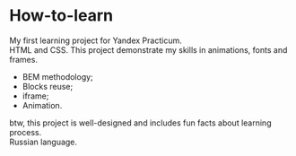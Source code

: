 # How-to-learn
My first learning project for Yandex Practicum.   
HTML and CSS. This project demonstrate my skills in animations, fonts and frames.  
- BEM methodology;
- Blocks reuse; 
- iframe;
- Animation.  

btw, this project is well-designed and includes fun facts about learning process.  
Russian language.
